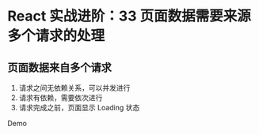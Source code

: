 # React 实战进阶：33 页面数据需要来源多个请求的处理

## 页面数据来自多个请求

1. 请求之间无依赖关系，可以并发进行
2. 请求有依赖，需要依次进行
3. 请求完成之前，页面显示 Loading 状态

Demo
